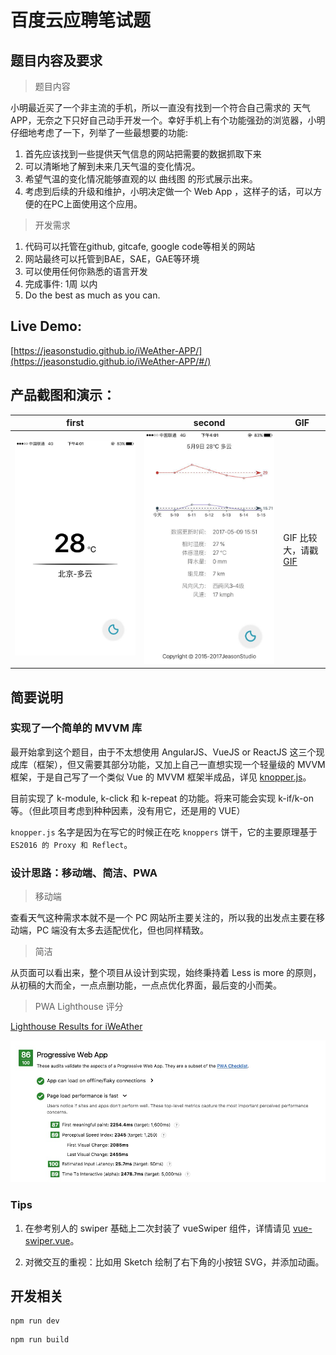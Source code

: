 # 百度云应聘笔试题

## 题目内容及要求

> 题目内容

小明最近买了一个非主流的手机，所以一直没有找到一个符合自己需求的 天气 APP，无奈之下只好自己动手开发一个。幸好手机上有个功能强劲的浏览器，小明仔细地考虑了一下，列举了一些最想要的功能:
 1. 首先应该找到一些提供天气信息的网站把需要的数据抓取下来
 2. 可以清晰地了解到未来几天气温的变化情况。
 3. 希望气温的变化情况能够直观的以 曲线图 的形式展示出来。
 4. 考虑到后续的升级和维护，小明决定做一个 Web App ，这样子的话，可以方便的在PC上面使用这个应用。

> 开发需求

1. 代码可以托管在github, gitcafe, google code等相关的网站
2. 网站最终可以托管到BAE，SAE，GAE等环境
3. 可以使用任何你熟悉的语言开发
4. 完成事件: 1周 以内
5. Do the best as much as you can.

## Live Demo:

[https://jeasonstudio.github.io/iWeAther-APP/](https://jeasonstudio.github.io/iWeAther-APP/#/)

## 产品截图和演示：

first | second | GIF
----- | ------ | ---
![front](show/front.jpg) | ![end](show/end.jpg) | GIF 比较大，请戳 [GIF](show/test.gif)

## 简要说明

### 实现了一个简单的 MVVM 库

最开始拿到这个题目，由于不太想使用 AngularJS、VueJS or ReactJS 这三个现成库（框架），但又需要其部分功能，又加上自己一直想实现一个轻量级的 MVVM框架，于是自己写了一个类似 Vue 的 MVVM 框架半成品，详见 [knopper.js](utils/knopper.js)。

目前实现了 k-module, k-click 和 k-repeat 的功能。将来可能会实现 k-if/k-on 等。（但此项目考虑到种种因素，没有用它，还是用的 VUE）

`knopper.js` 名字是因为在写它的时候正在吃 `knoppers` 饼干，它的主要原理基于 `ES2016 的 Proxy 和 Reflect`。

### 设计思路：移动端、简洁、PWA

> 移动端

查看天气这种需求本就不是一个 PC 网站所主要关注的，所以我的出发点主要在移动端，PC 端没有太多去适配优化，但也同样精致。

> 简洁

从页面可以看出来，整个项目从设计到实现，始终秉持着 Less is more 的原则，从初稿的大而全，一点点删功能，一点点优化界面，最后变的小而美。

> PWA Lighthouse 评分

[Lighthouse Results for iWeAther](https://googlechrome.github.io/lighthouse/viewer/?gist=f744e04b2939bc4db10600357c5f8076)

![Score](show/score.jpg)

### Tips

 1. 在参考别人的 swiper 基础上二次封装了 vueSwiper 组件，详情请见 [vue-swiper.vue](src/components/vue-swiper.vue)。

 2. 对微交互的重视：比如用 Sketch 绘制了右下角的小按钮 SVG，并添加动画。

## 开发相关

```node
npm run dev
```

```node
npm run build
```